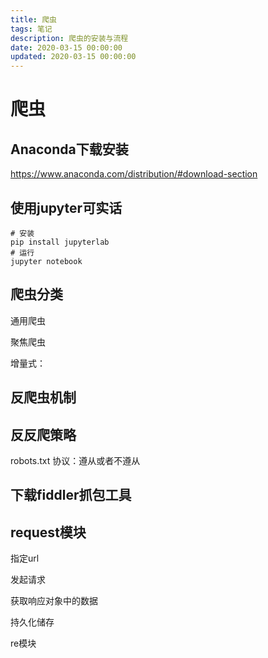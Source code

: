 ```yaml
---
title: 爬虫
tags: 笔记
description: 爬虫的安装与流程
date: 2020-03-15 00:00:00
updated: 2020-03-15 00:00:00
---
```


# 爬虫

## Anaconda下载安装

https://www.anaconda.com/distribution/#download-section

## 使用jupyter可实话

```shell
# 安装
pip install jupyterlab
# 运行
jupyter notebook
```



## 爬虫分类

通用爬虫

聚焦爬虫

增量式：

## 反爬虫机制

## 反反爬策略

robots.txt 协议：遵从或者不遵从

## 下载fiddler抓包工具

## request模块

指定url

发起请求

获取响应对象中的数据

持久化储存



re模块